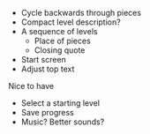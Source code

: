 - Cycle backwards through pieces 
- Compact level description?
- A sequence of levels
   - Place of pieces
   - Closing quote
- Start screen
- Adjust top text

Nice to have
- Select a starting level
- Save progress
- Music? Better sounds?

